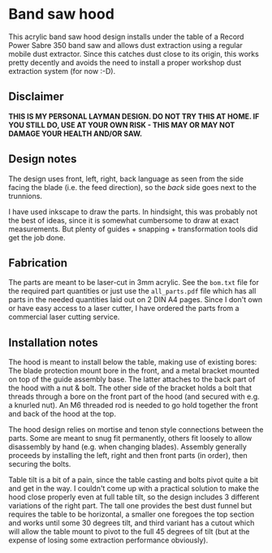 # Band saw hood
This acrylic band saw hood design installs under the table of a Record Power
Sabre 350 band saw and allows dust extraction using a regular mobile dust
extractor. Since this catches dust close to its origin, this works pretty
decently and avoids the need to install a proper workshop dust extraction
system (for now :-D).

## Disclaimer
**THIS IS MY PERSONAL LAYMAN DESIGN. DO NOT TRY THIS AT HOME. IF YOU STILL DO,
USE AT YOUR OWN RISK - THIS MAY OR MAY NOT DAMAGE YOUR HEALTH AND/OR SAW.**

## Design notes
The design uses front, left, right, back language as seen from the side facing
the blade (i.e. the feed direction), so the _back_ side goes next to the
trunnions.

I have used inkscape to draw the parts. In hindsight, this was probably not the
best of ideas, since it is somewhat cumbersome to draw at exact measurements.
But plenty of guides + snapping + transformation tools did get the job done.

## Fabrication
The parts are meant to be laser-cut in 3mm acrylic. See the `bom.txt` file for
the required part quantities or just use the `all_parts.pdf` file which has all
parts in the needed quantities laid out on 2 DIN A4 pages.  Since I don't own
or have easy access to a laser cutter, I have ordered the parts from a
commercial laser cutting service.

## Installation notes
 The hood is meant to install below the table, making use of existing bores:
The blade protection mount bore in the front, and a metal bracket mounted on
top of the guide assembly base. The latter attaches to the back part of the
hood with a nut & bolt. The other side of the bracket holds a bolt that threads
through a bore on the front part of the hood (and secured with e.g. a knurled
nut). An M6 threaded rod is needed to go hold together the front and back of
the hood at the top.

The hood design relies on mortise and tenon style connections between the
parts. Some are meant to snug fit permanently, others fit loosely to allow
disassembly by hand (e.g. when changing blades). Assembly generally proceeds by
installing the left, right and then front parts (in order), then securing the
bolts.

Table tilt is a bit of a pain, since the table casting and bolts pivot quite a
bit and get in the way. I couldn't come up with a practical solution to make
the hood close properly even at full table tilt, so the design includes 3
different variations of the right part. The tall one provides the best dust
funnel but requires the table to be horizontal, a smaller one foregoes the top
section and works until some 30 degrees tilt, and third variant has a cutout
which will allow the table mount to pivot to the full 45 degrees of tilt (but
at the expense of losing some extraction performance obviously).
